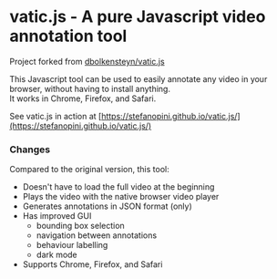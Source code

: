 # vatic.js - A pure Javascript video annotation tool

Project forked from [dbolkensteyn/vatic.js](https://github.com/dbolkensteyn/vatic.js)

This Javascript tool can be used to easily annotate any video in your browser, without having to install anything.  
It works in Chrome, Firefox, and Safari.

See vatic.js in action at [https://stefanopini.github.io/vatic.js/](https://stefanopini.github.io/vatic.js/)

### Changes

Compared to the original version, this tool:
 - Doesn't have to load the full video at the beginning
 - Plays the video with the native browser video player
 - Generates annotations in JSON format (only)
 - Has improved GUI
    - bounding box selection
    - navigation between annotations
    - behaviour labelling
    - dark mode
 - Supports Chrome, Firefox, and Safari
